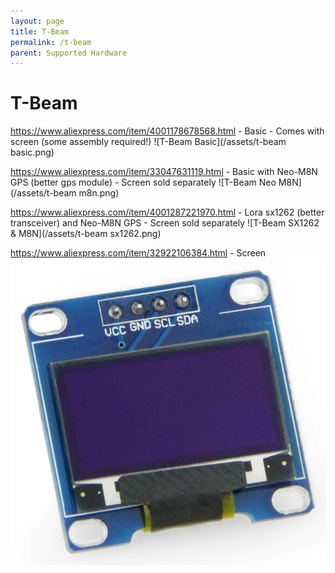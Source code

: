 ```yaml
---
layout: page
title: T-Beam
permalink: /t-beam
parent: Supported Hardware
---
```


# T-Beam

https://www.aliexpress.com/item/4001178678568.html - Basic - Comes with screen (some assembly required!)
![T-Beam Basic](/assets/t-beam basic.png)

https://www.aliexpress.com/item/33047631119.html - Basic with Neo-M8N GPS (better gps module) - Screen sold separately
![T-Beam Neo M8N](/assets/t-beam m8n.png)

https://www.aliexpress.com/item/4001287221970.html - Lora sx1262 (better transceiver) and Neo-M8N GPS - Screen sold separately
![T-Beam SX1262 & M8N](/assets/t-beam sx1262.png)

https://www.aliexpress.com/item/32922106384.html - Screen
![Screen](/assets/screen.png)
